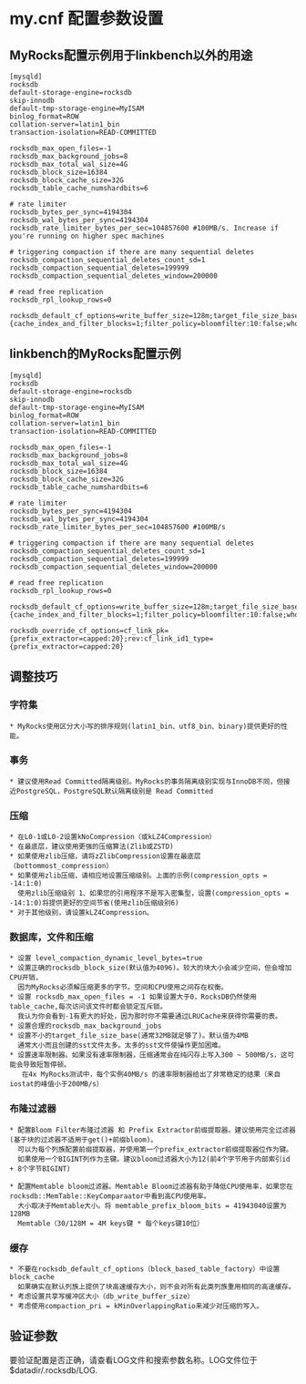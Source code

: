 # my.cnf 配置参数设置

## MyRocks配置示例用于linkbench以外的用途

    [mysqld]
    rocksdb
    default-storage-engine=rocksdb
    skip-innodb
    default-tmp-storage-engine=MyISAM
    binlog_format=ROW
    collation-server=latin1_bin
    transaction-isolation=READ-COMMITTED
    
    rocksdb_max_open_files=-1
    rocksdb_max_background_jobs=8
    rocksdb_max_total_wal_size=4G
    rocksdb_block_size=16384
    rocksdb_block_cache_size=32G
    rocksdb_table_cache_numshardbits=6
    
    # rate limiter
    rocksdb_bytes_per_sync=4194304
    rocksdb_wal_bytes_per_sync=4194304
    rocksdb_rate_limiter_bytes_per_sec=104857600 #100MB/s. Increase if you're running on higher spec machines
    
    # triggering compaction if there are many sequential deletes
    rocksdb_compaction_sequential_deletes_count_sd=1
    rocksdb_compaction_sequential_deletes=199999
    rocksdb_compaction_sequential_deletes_window=200000
    
    # read free replication
    rocksdb_rpl_lookup_rows=0
    
    rocksdb_default_cf_options=write_buffer_size=128m;target_file_size_base=32m;max_bytes_for_level_base=512m;level0_file_num_compaction_trigger=4;level0_slowdown_writes_trigger=10;level0_stop_writes_trigger=15;max_write_buffer_number=4;compression_per_level=kLZ4Compression;bottommost_compression=kZSTD;compression_opts=-14:1:0;block_based_table_factory={cache_index_and_filter_blocks=1;filter_policy=bloomfilter:10:false;whole_key_filtering=1};level_compaction_dynamic_level_bytes=true;optimize_filters_for_hits=true;compaction_pri=kMinOverlappingRatio


## linkbench的MyRocks配置示例

    [mysqld]
    rocksdb
    default-storage-engine=rocksdb
    skip-innodb
    default-tmp-storage-engine=MyISAM
    binlog_format=ROW
    collation-server=latin1_bin
    transaction-isolation=READ-COMMITTED
    
    rocksdb_max_open_files=-1
    rocksdb_max_background_jobs=8
    rocksdb_max_total_wal_size=4G
    rocksdb_block_size=16384
    rocksdb_block_cache_size=32G
    rocksdb_table_cache_numshardbits=6
    
    # rate limiter
    rocksdb_bytes_per_sync=4194304
    rocksdb_wal_bytes_per_sync=4194304
    rocksdb_rate_limiter_bytes_per_sec=104857600 #100MB/s
    
    # triggering compaction if there are many sequential deletes
    rocksdb_compaction_sequential_deletes_count_sd=1
    rocksdb_compaction_sequential_deletes=199999
    rocksdb_compaction_sequential_deletes_window=200000
    
    # read free replication
    rocksdb_rpl_lookup_rows=0
    
    rocksdb_default_cf_options=write_buffer_size=128m;target_file_size_base=32m;max_bytes_for_level_base=512m;level0_file_num_compaction_trigger=4;level0_slowdown_writes_trigger=10;level0_stop_writes_trigger=15;max_write_buffer_number=4;compression_per_level=kLZ4Compression;bottommost_compression=kZSTD;compression_opts=-14:1:0;block_based_table_factory={cache_index_and_filter_blocks=1;filter_policy=bloomfilter:10:false;whole_key_filtering=0};level_compaction_dynamic_level_bytes=true;optimize_filters_for_hits=true;memtable_prefix_bloom_size_ratio=0.05;prefix_extractor=capped:12;compaction_pri=kMinOverlappingRatio
    
    rocksdb_override_cf_options=cf_link_pk={prefix_extractor=capped:20};rev:cf_link_id1_type={prefix_extractor=capped:20}

## 调整技巧

### 字符集

    * MyRocks使用区分大小写的排序规则(latin1_bin、utf8_bin、binary)提供更好的性能。

### 事务

    * 建议使用Read Committed隔离级别。MyRocks的事务隔离级别实现与InnoDB不同，但接近PostgreSQL，PostgreSQL默认隔离级别是 Read Committed

### 压缩

    * 在L0-1或L0-2设置kNoCompression（或kLZ4Compression）
    * 在最底层，建议使用更强的压缩算法(Zlib或ZSTD)
    * 如果使用zlib压缩，请将zZlibCompression设置在最底层（bottommost_compression）
    * 如果使用zlib压缩，请相应地设置压缩级别。上面的示例(compression_opts = -14:1:0)
      使用zlib压缩级别 1、如果您的引用程序不是写入密集型，设置(compression_opts = -14:1:0)将提供更好的空间节省(使用zlib压缩级别6)
    * 对于其他级别，请设置kLZ4Compression。

### 数据库，文件和压缩

    * 设置 level_compaction_dynamic_level_bytes=true
    * 设置正确的rocksdb_block_size(默认值为4096)。较大的块大小会减少空间，但会增加CPU开销，
      因为MyRocks必须解压缩更多的字节。空间和CPU使用之间存在权衡。
    * 设置 rocksdb_max_open_files = -1 如果设置大于0，RocksDB仍然使用table_cache,每次访问该文件时都会锁定互斥锁。
      我认为你会看到-1有更大的好处，因为那时你不需要通过LRUCache来获得你需要的表。
    * 设置合理的rocksdb_max_background_jobs
    * 设置不小的target_file_size_base(通常32MB就足够了)。默认值为4MB
      通常大小而且创建的sst文件太多。太多的sst文件使操作更加困难。
    * 设置速率限制器。如果没有速率限制器，压缩通常会在纯闪存上写入300 ~ 500MB/s，这可能会导致短暂停顿。
       在4x MyRocks测试中，每个实例40MB/s 的速率限制器给出了非常稳定的结果（来自iostat的峰值小于200MB/s）
 
### 布隆过滤器

    * 配置Bloom Filter布隆过滤器 和 Prefix Extractor前缀提取器。建议使用完全过滤器(基于块的过滤器不适用于get()+前缀bloom)。
      可以为每个列族配置前缀提取器，并使用第一个prefix_extractor前缀提取器位作为键。
      如果使用一个BIGINT列作为主键。建议bloom过滤器大小为12(前4个字节用于内部索引id + 8个字节BIGINT)
    
    * 配置Memtable bloom过滤器。Memtable Bloom过滤器有助于降低CPU使用率，如果您在rocksdb::MemTable::KeyComparaator中看到高CPU使用率。
      大小取决于Memtable大小。将 memtable_prefix_bloom_bits = 41943040设置为128MB 
      Memtable（30/128M = 4M keys键 * 每个keys键10位）

### 缓存

    * 不要在rocksdb_default_cf_options（block_based_table_factory）中设置block_cache
      如果确实在默认列族上提供了块高速缓存大小，则不会对所有此类列族重用相同的高速缓存。
    * 考虑设置共享写缓冲区大小（db_write_buffer_size）
    * 考虑使用compaction_pri = kMinOverlappingRatio来减少对压缩的写入。

## 验证参数

要验证配置是否正确，请查看LOG文件和搜索参数名称。LOG文件位于$datadir/.rocksdb/LOG.
